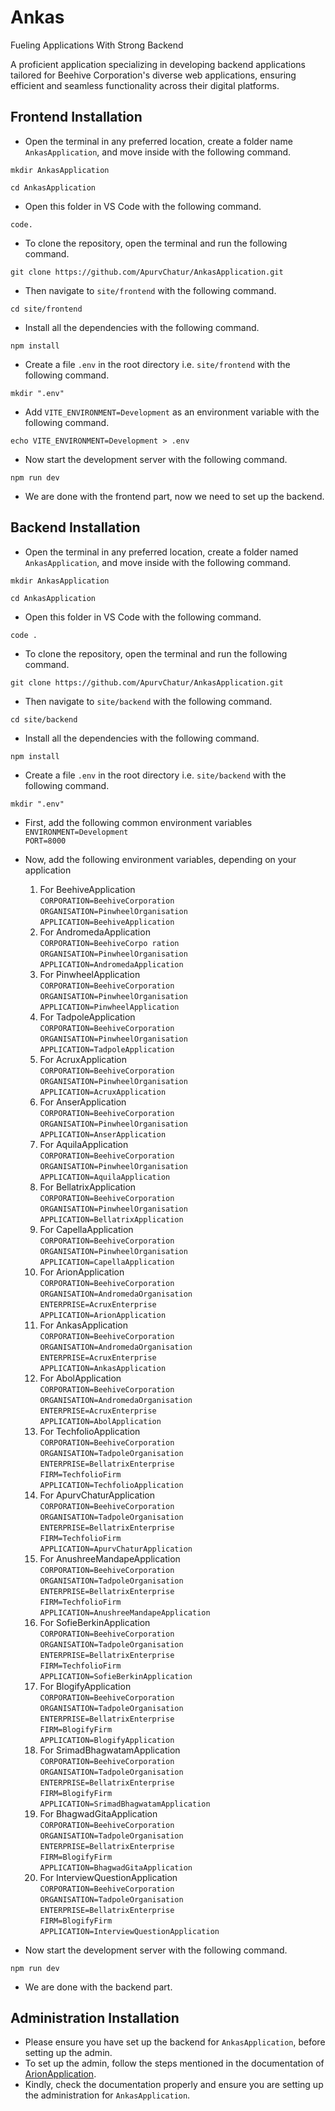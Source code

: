 # Ankas  

Fueling Applications With Strong Backend

A proficient application specializing in developing backend applications tailored for Beehive Corporation's diverse web applications, ensuring efficient and seamless functionality across their digital platforms.

## Frontend Installation
- Open the terminal in any preferred location, create a folder name `AnkasApplication`, and move inside with the following command.
```
mkdir AnkasApplication
```
```
cd AnkasApplication
```
- Open this folder in VS Code with the following command.
```
code.
```
- To clone the repository, open the terminal and run the following command.
```
git clone https://github.com/ApurvChatur/AnkasApplication.git
```
- Then navigate to `site/frontend` with the following command.
```
cd site/frontend
```
- Install all the dependencies with the following command.
```
npm install
```
- Create a file `.env` in the root directory i.e. `site/frontend` with the following command.
```
mkdir ".env"
```
- Add `VITE_ENVIRONMENT=Development` as an environment variable with the following command.
``` 
echo VITE_ENVIRONMENT=Development > .env
```
- Now start the development server with the following command.
```
npm run dev
```
- We are done with the frontend part, now we need to set up the backend.

## Backend Installation
- Open the terminal in any preferred location, create a folder named `AnkasApplication`, and move inside with the following command.
```
mkdir AnkasApplication
```
```
cd AnkasApplication
```
- Open this folder in VS Code with the following command.
```
code .
```
- To clone the repository, open the terminal and run the following command.
```
git clone https://github.com/ApurvChatur/AnkasApplication.git
```
- Then navigate to `site/backend` with the following command.
```
cd site/backend
```
- Install all the dependencies with the following command.
```
npm install
```
- Create a file `.env` in the root directory i.e. `site/backend` with the following command.
```
mkdir ".env"
```
- First, add the following common environment variables  
`ENVIRONMENT=Development`  
`PORT=8000`  

- Now, add the following environment variables, depending on your application
  1. For BeehiveApplication  
`CORPORATION=BeehiveCorporation`  
`ORGANISATION=PinwheelOrganisation`  
`APPLICATION=BeehiveApplication`  
  2. For AndromedaApplication  
`CORPORATION=BeehiveCorpo ration`  
`ORGANISATION=PinwheelOrganisation`  
`APPLICATION=AndromedaApplication`  
  3. For PinwheelApplication  
`CORPORATION=BeehiveCorporation`  
`ORGANISATION=PinwheelOrganisation`  
`APPLICATION=PinwheelApplication`  
  4. For TadpoleApplication  
`CORPORATION=BeehiveCorporation`  
`ORGANISATION=PinwheelOrganisation`  
`APPLICATION=TadpoleApplication`  
  5. For AcruxApplication  
`CORPORATION=BeehiveCorporation`  
`ORGANISATION=PinwheelOrganisation`  
`APPLICATION=AcruxApplication`  
  6. For AnserApplication  
`CORPORATION=BeehiveCorporation`  
`ORGANISATION=PinwheelOrganisation`  
`APPLICATION=AnserApplication`  
  7. For AquilaApplication  
`CORPORATION=BeehiveCorporation`  
`ORGANISATION=PinwheelOrganisation`  
`APPLICATION=AquilaApplication`  
  8. For BellatrixApplication  
`CORPORATION=BeehiveCorporation`  
`ORGANISATION=PinwheelOrganisation`  
`APPLICATION=BellatrixApplication`  
  9. For CapellaApplication  
`CORPORATION=BeehiveCorporation`  
`ORGANISATION=PinwheelOrganisation`  
`APPLICATION=CapellaApplication`  
  10. For ArionApplication  
`CORPORATION=BeehiveCorporation`  
`ORGANISATION=AndromedaOrganisation`  
`ENTERPRISE=AcruxEnterprise`  
`APPLICATION=ArionApplication`
  11. For AnkasApplication  
`CORPORATION=BeehiveCorporation`  
`ORGANISATION=AndromedaOrganisation`  
`ENTERPRISE=AcruxEnterprise`  
`APPLICATION=AnkasApplication`  
  12. For AbolApplication  
`CORPORATION=BeehiveCorporation`  
`ORGANISATION=AndromedaOrganisation`  
`ENTERPRISE=AcruxEnterprise`  
`APPLICATION=AbolApplication`  
  13. For TechfolioApplication  
`CORPORATION=BeehiveCorporation`  
`ORGANISATION=TadpoleOrganisation`  
`ENTERPRISE=BellatrixEnterprise`  
`FIRM=TechfolioFirm`   
`APPLICATION=TechfolioApplication` 
  14. For ApurvChaturApplication  
`CORPORATION=BeehiveCorporation`  
`ORGANISATION=TadpoleOrganisation`  
`ENTERPRISE=BellatrixEnterprise`  
`FIRM=TechfolioFirm`   
`APPLICATION=ApurvChaturApplication`  
  15. For AnushreeMandapeApplication  
`CORPORATION=BeehiveCorporation`  
`ORGANISATION=TadpoleOrganisation`  
`ENTERPRISE=BellatrixEnterprise`  
`FIRM=TechfolioFirm`   
`APPLICATION=AnushreeMandapeApplication` 
  16. For SofieBerkinApplication  
`CORPORATION=BeehiveCorporation`  
`ORGANISATION=TadpoleOrganisation`  
`ENTERPRISE=BellatrixEnterprise`  
`FIRM=TechfolioFirm`   
`APPLICATION=SofieBerkinApplication` 
  17. For BlogifyApplication  
`CORPORATION=BeehiveCorporation`  
`ORGANISATION=TadpoleOrganisation`  
`ENTERPRISE=BellatrixEnterprise`  
`FIRM=BlogifyFirm`   
`APPLICATION=BlogifyApplication` 
  18. For SrimadBhagwatamApplication  
`CORPORATION=BeehiveCorporation`  
`ORGANISATION=TadpoleOrganisation`  
`ENTERPRISE=BellatrixEnterprise`  
`FIRM=BlogifyFirm`   
`APPLICATION=SrimadBhagwatamApplication` 
  19. For BhagwadGitaApplication  
`CORPORATION=BeehiveCorporation`  
`ORGANISATION=TadpoleOrganisation`  
`ENTERPRISE=BellatrixEnterprise`  
`FIRM=BlogifyFirm`   
`APPLICATION=BhagwadGitaApplication` 
  20. For InterviewQuestionApplication  
`CORPORATION=BeehiveCorporation`  
`ORGANISATION=TadpoleOrganisation`  
`ENTERPRISE=BellatrixEnterprise`  
`FIRM=BlogifyFirm`   
`APPLICATION=InterviewQuestionApplication` 

- Now start the development server with the following command.
```
npm run dev
```
- We are done with the backend part.

## Administration Installation
- Please ensure you have set up the backend for `AnkasApplication`, before setting up the admin.
- To set up the admin, follow the steps mentioned in the documentation of [ArionApplication](https://github.com/ApurvChatur/ArionApplication?tab=readme-ov-file#administration-installation).
- Kindly, check the documentation properly and ensure you are setting up the administration for `AnkasApplication`.